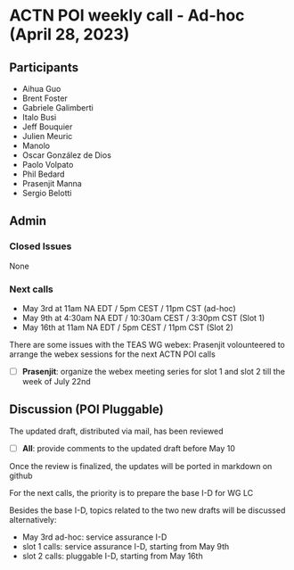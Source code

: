 # ACTN POI weekly call - Ad-hoc (April 28, 2023)

## Participants
- Aihua Guo
- Brent Foster
- Gabriele Galimberti
- Italo Busi
- Jeff Bouquier
- Julien Meuric
- Manolo
- Oscar González de Dios
- Paolo Volpato
- Phil Bedard
- Prasenjit Manna
- Sergio Belotti

## Admin

### Closed Issues

None

### Next calls

- May 3rd at 11am NA EDT / 5pm CEST / 11pm CST (ad-hoc)
- May 9th at 4:30am NA EDT / 10:30am CEST / 3:30pm CST (Slot 1)
- May 16th at 11am NA EDT / 5pm CEST / 11pm CST (Slot 2)

There are some issues with the TEAS WG webex: Prasenjit volounteered to arrange the webex sessions for the next ACTN POI calls

- [ ] **Prasenjit**: organize the webex meeting series for slot 1 and slot 2 till the week of July 22nd

## Discussion (POI Pluggable)

The updated draft, distributed via mail, has been reviewed

- [ ] **All**: provide comments to the updated draft before May 10

Once the review is finalized, the updates will be ported in markdown on github

For the next calls, the priority is to prepare the base I-D for WG LC

Besides the base I-D, topics related to the two new drafts will be discussed alternatively:
- May 3rd ad-hoc: service assurance I-D
- slot 1 calls: service assurance I-D, starting from May 9th
- slot 2 calls: pluggable I-D, starting from May 16th
